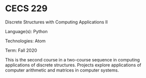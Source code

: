 # CECS 229
Discrete Structures with Computing Applications II 

Language(s): Python

Technologies: Atom

Term: Fall 2020

This is the second course in a two-course sequence in computing applications of discrete structures. Projects explore applications of computer arithmetic and matrices in computer systems.